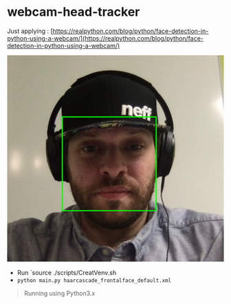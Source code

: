 # webcam-head-tracker

Just applying : [https://realpython.com/blog/python/face-detection-in-python-using-a-webcam/](https://realpython.com/blog/python/face-detection-in-python-using-a-webcam/)

![](readme.png)

* Run `source ./scripts/CreatVenv.sh
* `python main.py haarcascade_frontalface_default.xml`

> Running using Python3.x